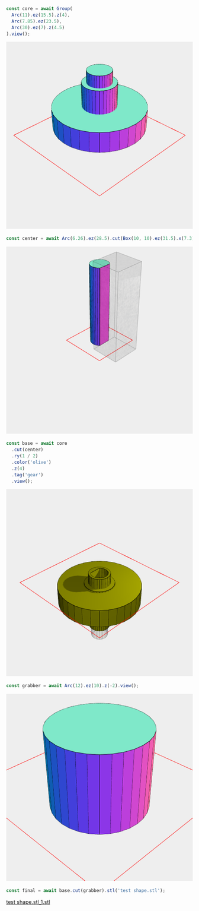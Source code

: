```JavaScript
const core = await Group(
  Arc(11).ez(15.5).z(4),
  Arc(7.85).ez(23.5),
  Arc(30).ez(7).z(4.5)
).view();
```

![Image](thing.md.core.png)

```JavaScript
const center = await Arc(6.26).ez(28.5).cut(Box(10, 10).ez(31.5).x(7.3)).view();
```

![Image](thing.md.center.png)

```JavaScript
const base = await core
  .cut(center)
  .ry(1 / 2)
  .color('olive')
  .z(4)
  .tag('gear')
  .view();
```

![Image](thing.md.base.png)

```JavaScript
const grabber = await Arc(12).ez(10).z(-2).view();
```

![Image](thing.md.grabber.png)

```JavaScript
const final = await base.cut(grabber).stl('test shape.stl');
```

[test shape.stl_1.stl](thing.test%20shape.stl_1.stl)
